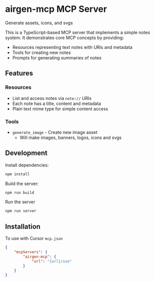 # airgen-mcp MCP Server

Generate assets, icons, and svgs

This is a TypeScript-based MCP server that implements a simple notes system. It demonstrates core MCP concepts by providing:

- Resources representing text notes with URIs and metadata
- Tools for creating new notes
- Prompts for generating summaries of notes

## Features

### Resources
- List and access notes via `note://` URIs
- Each note has a title, content and metadata
- Plain text mime type for simple content access

### Tools
- `generate_image` - Create new image asset
  - Will make images, banners, logos, icons and svgs

## Development

Install dependencies:
```bash
npm install
```

Build the server:
```bash
npm run build
```

Run the server
```bash
npm run server
```

## Installation

To use with Cursor `mcp.json`

```json
{ 
    "mcpServers": {
        "airgen-mcp": {
            "url": "{url}/sse"
        }
    }
}
```

